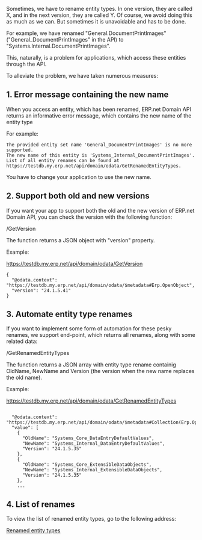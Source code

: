 Sometimes, we have to rename entity types. In one version, they are called X, and in the next version, they are called Y. Of course, we avoid doing this as much as we can. But sometimes it is unavoidable and has to be done.

For example, we have renamed "General.DocumentPrintImages" ("General_DocumentPrintImages" in the API) to "Systems.Internal.DocumentPrintImages".

This, naturally, is a problem for applications, which access these entities through the API.

To alleviate the problem, we have taken numerous measures:

 

## 1. Error message containing the new name

When you access an entity, which has been renamed, ERP.net Domain API returns an informative error message, which contains the new name of the entity type

For example:

```
The provided entity set name 'General_DocumentPrintImages' is no more supported.
The new name of this entity is 'Systems_Internal_DocumentPrintImages'.
List of all entity renames can be found at https://testdb.my.erp.net/api/domain/odata/GetRenamedEntityTypes.
```

You have to change your application to use the new name.

 

## 2. Support both old and new versions

If you want your app to support both the old and the new version of ERP.net Domain API, you can check the version with the following function:

/GetVersion

 The function returns a JSON object with "version" property.

Example:

https://testdb.my.erp.net/api/domain/odata/GetVersion

```
{
  "@odata.context": "https://testdb.my.erp.net/api/domain/odata/$metadata#Erp.OpenObject",
  "version": "24.1.5.41"
}
```

## 3. Automate entity type renames

If you want to implement some form of automation for these pesky renames, we support end-point, which returns all renames, along with some related data:

/GetRenamedEntityTypes

The function returns a JSON array with entity type rename containig OldName, NewName and Version (the version when the new name replaces the old name).

Example:

https://testdb.my.erp.net/api/domain/odata/GetRenamedEntityTypes

```

  "@odata.context": "https://testdb.my.erp.net/api/domain/odata/$metadata#Collection(Erp.OpenObject)",
  "value": [
    {
      "OldName": "Systems_Core_DataEntryDefaultValues",
      "NewName": "Systems_Internal_DataEntryDefaultValues",
      "Version": "24.1.5.35"
    },
    {
      "OldName": "Systems_Core_ExtensibleDataObjects",
      "NewName": "Systems_Internal_ExtensibleDataObjects",
      "Version": "24.1.5.35"
    },
    ...
```
 

## 4. List of renames

To view the list of renamed entity types, go to the following address:

[Renamed entity types](https://docs.erp.net/model/entities/renames.html)
